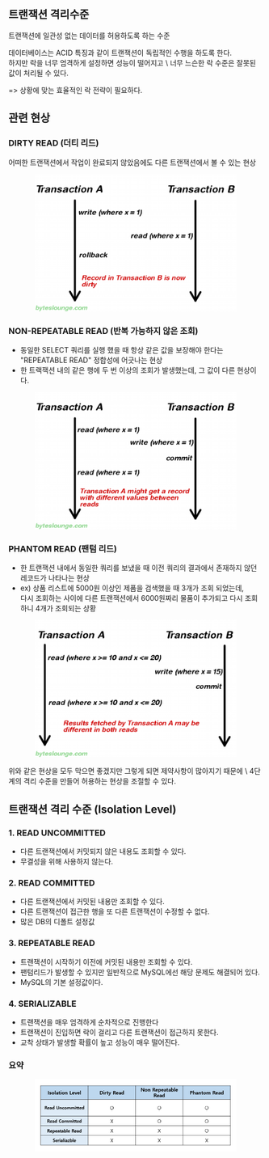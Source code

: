 ## 트랜잭션 격리수준

트랜잭션에 일관성 없는 데이터를 허용하도록 하는 수준

데이터베이스는 ACID 특징과 같이 트랜잭션이 독립적인 수행을 하도록 한다. \
하지만 락을 너무 엄격하게 설정하면 성능이 떨어지고 \ 
너무 느슨한 락 수준은 잘못된 값이 처리될 수 있다.

=> 상황에 맞는 효율적인 락 전략이 필요하다.

## 관련 현상
### DIRTY READ (더티 리드)
어떠한 트랜잭션에서 작업이 완료되지 않았음에도 다른 트랜잭션에서 볼 수 있는 현상

<div align='center'>
    <img src="image/dirty_read.png" width="400px">
</div>

### NON-REPEATABLE READ (반복 가능하지 않은 조회)

- 동일한 SELECT 쿼리를 실행 했을 때 항상 같은 값을 보장해야 한다는 "REPEATABLE READ" 정합성에 어긋나는 현상 
- 한 트랙잭션 내의 같은 행에 두 번 이상의 조회가 발생했는데, 그 값이 다른 현상이다.

<div align='center'>
    <img src="image/non_repeatable_read.png" width="400px">
</div>

### PHANTOM READ (팬텀 리드)

- 한 트랜잭션 내에서 동일한 쿼리를 보냈을 때 이전 쿼리의 결과에서 존재하지 않던 레코드가 나타나는 현상
- ex) 상품 리스트에 5000원 이상인 제품을 검색했을 때 3개가 조회 되었는데, \
다시 조회하는 사이에 다른 트랜잭션에서 6000원짜리 물품이 추가되고 다시 조회하니 4개가 조회되는 상황

<div align='center'>
    <img src="image/phantom_read.png" width="400px">
</div>

위와 같은 현상을 모두 막으면 좋겠지만 그렇게 되면 제약사항이 많아지기 때문에 \ 
4단계의 격리 수준을 만들어 허용하는 현상을 조절할 수 있다.

## 트랜잭션 격리 수준 (Isolation Level)

### 1. READ UNCOMMITTED
- 다른 트랜잭션에서 커밋되지 않은 내용도 조회할 수 있다.
- 무결성을 위해 사용하지 않는다.

### 2. READ COMMITTED
- 다른 트랜잭션에서 커밋된 내용만 조회할 수 있다.
- 다른 트랜잭션이 접근한 행을 또 다른 트랜잭션이 수정할 수 없다.
- 많은 DB의 디폴트 설정값

### 3. REPEATABLE READ 
- 트랜잭션이 시작하기 이전에 커밋된 내용만 조회할 수 있다.
- 팬텀리드가 발생할 수 있지만 일반적으로 MySQL에선 해당 문제도 해결되어 있다.
- MySQL의 기본 설정값이다.

### 4. SERIALIZABLE
- 트랜잭션을 매우 엄격하게 순차적으로 진행한다
- 트랜잭션이 진입하면 락이 걸리고 다른 트랜잭션이 접근하지 못한다.
- 교착 상태가 발생할 확률이 높고 성능이 매우 떨어진다.

### 요약
<div align='center'>
    <img src="image/isolation_level.png" width="400px">
</div>
